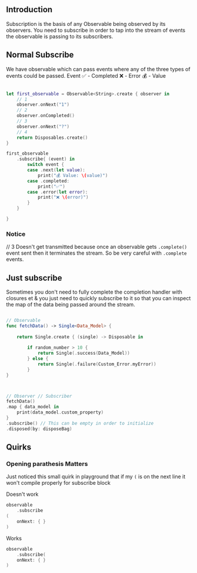 

## Introduction

Subscription is the basis of any Observable being observed by its observers.
You need to subscribe in order to tap into the stream of events the observable is passing to its subscribers. 




## Normal Subscribe

We have observable which can pass events where any of the three types of events could be passed.
Event
✅ - Completed
❌ - Error
💰 - Value

```swift

let first_observable = Observable<String>.create { observer in
	// 1
	observer.onNext("1")
	// 2
	observer.onCompleted()
	// 3
	observer.onNext("?")
	// 4
	return Disposables.create()
}

first_observable
	.subscribe{ (event) in
		switch event {
		case .next(let value):
			print("💰 Value: \(value)")
		case .completed:
			print("✅")
		case .error(let error):
			print("❌ \(error)")
		}
	}

}

```

###  Notice

// 3 Doesn't get transmitted because once an observable gets `.complete()` event sent then it terminates the stream. So be very careful with `.complete` events.


## Just subscribe

Sometimes you don't need to fully complete the completion handler with closures et & you just need to quickly subscribe to it so that you can inspect the map of the data being passed around the stream.


```swift

// Observable
func fetchData() -> Single<Data_Model> { 
	
	return Single.create { (single) -> Disposable in
	
		if random_number > 10 {
			return Single(.success(Data_Model))
		} else {
			return Single(.failure(Custom_Error.myError))
		}
}



// Observer // Subscriber
fetchData()
.map { data_model in 
	print(data_model.custom_property)
}
.subscribe() // This can be empty in order to initialize
.disposed(by: disposeBag)


```


## Quirks

### Opening parathesis Matters

Just noticed this small quirk in playground that if my `(` is on the next line it won't compile properly for subscribe block

Doesn't work
```swift
observable
	.subscribe
(
	onNext: { }
)
```
Works
```swift
observable
	.subscribe(
	onNext: { }
)


